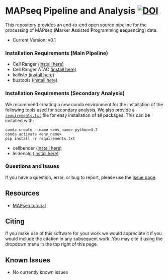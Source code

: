 # MAPseq Pipeline and Analysis [![DOI](https://zenodo.org/badge/741509600.svg)](https://zenodo.org/doi/10.5281/zenodo.10903736)

This repository provides an end-to-end open source pipeline for the
processing of MAPseq (**M**arker **A**ssisted **P**rogramming **seq**uencing) data.
* Current Version: v0.1

### Installation Requirements (Main Pipeline) ####

* Cell Ranger [(install here)](https://www.10xgenomics.com/support/software/cell-ranger/latest)
* Cell Ranger ATAC [(install here)](https://support.10xgenomics.com/single-cell-atac/software/pipelines/latest/installation)
* kallisto [(install here)](https://pachterlab.github.io/kallisto/download)
* bustools [(install here)](https://bustools.github.io/download)

### Installation Requirements (Secondary Analysis) ####
We recommend creating a new conda environment for the installation of the following tools
used for secondary analysis. We also provide a [`requirements.txt`](requirements.txt) file for easy installation of all packages. This can be installed with:

```
conda create --name <env_name> python=3.7
conda activate <env_name>
pip install -r requirements.txt
```

* cellbender [(install here)](https://cellbender.readthedocs.io/en/latest/installation/index.html)
* leidenalg [(install here)](https://leidenalg.readthedocs.io/en/stable/install.html)

### Questions and Issues ###

If you have a question, error, or bug to report, please use the [issue page](https://github.com/willisbillis/LRA.MAPseq/issues).

Resources
---------
* [MAPseq tutorial](https://github.com/willisbillis/LRA.MAPseq/blob/main/docs/quickstart.md)

Citing
------
If you make use of this software for your work we would appreciate it if you would include the citation in any subsequent work. You may cite it using the dropdown menu in the top right of this page.

Known Issues
------------
* No currently known issues